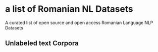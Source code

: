 # a list of Romanian NL Datasets
A curated list of open source and open access Romanian Language NLP Datasets

## Unlabeled text Corpora
